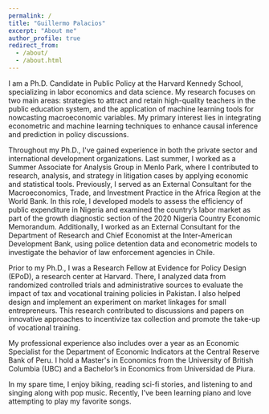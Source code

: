 ```yaml
---
permalink: /
title: "Guillermo Palacios"
excerpt: "About me"
author_profile: true
redirect_from: 
  - /about/
  - /about.html
---
```


I am a Ph.D. Candidate in Public Policy at the Harvard Kennedy School, specializing in labor economics and data science. My research focuses on two main areas: strategies to attract and retain high-quality teachers in the public education system, and the application of machine learning tools for nowcasting macroeconomic variables. My primary interest lies in integrating econometric and machine learning techniques to enhance causal inference and prediction in policy discussions.

Throughout my Ph.D., I've gained experience in both the private sector and international development organizations. Last summer, I worked as a Summer Associate for Analysis Group in Menlo Park, where I contributed to research, analysis, and strategy in litigation cases by applying economic and statistical tools. Previously, I served as an External Consultant for the Macroeconomics, Trade, and Investment Practice in the Africa Region at the World Bank. In this role, I developed models to assess the efficiency of public expenditure in Nigeria and examined the country’s labor market as part of the growth diagnostic section of the 2020 Nigeria Country Economic Memorandum. Additionally, I worked as an External Consultant for the Department of Research and Chief Economist at the Inter-American Development Bank, using police detention data and econometric models to investigate the behavior of law enforcement agencies in Chile.

Prior to my Ph.D., I was a Research Fellow at Evidence for Policy Design (EPoD), a research center at Harvard. There, I analyzed data from randomized controlled trials and administrative sources to evaluate the impact of tax and vocational training policies in Pakistan. I also helped design and implement an experiment on market linkages for small entrepreneurs. This research contributed to discussions and papers on innovative approaches to incentivize tax collection and promote the take-up of vocational training.

My professional experience also includes over a year as an Economic Specialist for the Department of Economic Indicators at the Central Reserve Bank of Peru. I hold a Master's in Economics from the University of British Columbia (UBC) and a Bachelor’s in Economics from Universidad de Piura.

In my spare time, I enjoy biking, reading sci-fi stories, and listening to and singing along with pop music. Recently, I’ve been learning piano and love attempting to play my favorite songs.